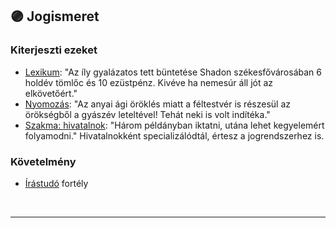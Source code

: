 ## 🟣 Jogismeret

### Kiterjeszti ezeket

- [Lexikum](../kepzettsegek.szekunder/lexikum.md): "Az íly gyalázatos tett büntetése Shadon székesfővárosában 6 holdév tömlőc és 10 ezüstpénz. Kivéve ha nemesúr áll jót az elkövetőért."
- [Nyomozás](../kepzettsegek.primer.altalanos/nyomozas.md): "Az anyai ági öröklés miatt a féltestvér is részesül az örökségből a gyászév leteltével! Tehát neki is volt indítéka."
- [Szakma: hivatalnok](../kepzettsegek.szekunder/kezmuvesseg.md): "Három példányban iktatni, utána lehet kegyelemért folyamodni." Hivatalnokként specializálódtál, értesz a jogrendszerhez is. 

### Követelmény

- [Írástudó](../fortelyok.altalanos/irastudo.md) fortély

<br />

---

